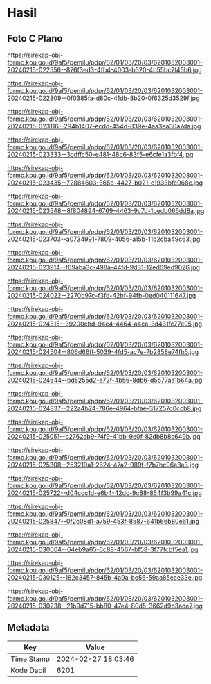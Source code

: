 # Hasil

## Foto C Plano

https://sirekap-obj-formc.kpu.go.id/9af5/pemilu/pdpr/62/01/03/20/03/6201032003001-20240215-022556--876f3ed3-4fb4-4003-b520-4b55bc7f45b6.jpg

https://sirekap-obj-formc.kpu.go.id/9af5/pemilu/pdpr/62/01/03/20/03/6201032003001-20240215-022809--0f0385fa-d80c-41db-8b20-0f6325d3529f.jpg

https://sirekap-obj-formc.kpu.go.id/9af5/pemilu/pdpr/62/01/03/20/03/6201032003001-20240215-023116--294b1407-ecdd-454d-839e-4aa3ea30a7da.jpg

https://sirekap-obj-formc.kpu.go.id/9af5/pemilu/pdpr/62/01/03/20/03/6201032003001-20240215-023333--3cdffc50-e481-48c6-83f5-e6cfe1a3fbf4.jpg

https://sirekap-obj-formc.kpu.go.id/9af5/pemilu/pdpr/62/01/03/20/03/6201032003001-20240215-023435--72884603-365b-4427-b021-e1933bfe068c.jpg

https://sirekap-obj-formc.kpu.go.id/9af5/pemilu/pdpr/62/01/03/20/03/6201032003001-20240215-023548--8f804894-6769-4463-9c7d-1bedb066dd8a.jpg

https://sirekap-obj-formc.kpu.go.id/9af5/pemilu/pdpr/62/01/03/20/03/6201032003001-20240215-023703--a0734991-7809-4056-a15b-11b2cba49c63.jpg

https://sirekap-obj-formc.kpu.go.id/9af5/pemilu/pdpr/62/01/03/20/03/6201032003001-20240215-023914--f69aba3c-498a-44fd-9d31-12ed69ed9026.jpg

https://sirekap-obj-formc.kpu.go.id/9af5/pemilu/pdpr/62/01/03/20/03/6201032003001-20240215-024022--2270b97c-f3fd-42bf-94fb-0ed040111647.jpg

https://sirekap-obj-formc.kpu.go.id/9af5/pemilu/pdpr/62/01/03/20/03/6201032003001-20240215-024315--39200ebd-94e4-4464-a4ca-3d431fc77e95.jpg

https://sirekap-obj-formc.kpu.go.id/9af5/pemilu/pdpr/62/01/03/20/03/6201032003001-20240215-024504--806d66ff-5039-4fd5-ac7e-7b2858e74fb5.jpg

https://sirekap-obj-formc.kpu.go.id/9af5/pemilu/pdpr/62/01/03/20/03/6201032003001-20240215-024644--bd5255d2-e72f-4b56-8db6-d5b77aa1b64a.jpg

https://sirekap-obj-formc.kpu.go.id/9af5/pemilu/pdpr/62/01/03/20/03/6201032003001-20240215-024837--222a4b24-786e-4964-bfae-317257c0ccb8.jpg

https://sirekap-obj-formc.kpu.go.id/9af5/pemilu/pdpr/62/01/03/20/03/6201032003001-20240215-025051--b2762ab9-74f9-41bb-9e0f-82db8b8c649b.jpg

https://sirekap-obj-formc.kpu.go.id/9af5/pemilu/pdpr/62/01/03/20/03/6201032003001-20240215-025308--253219a1-2824-47a2-989f-f7b7bc96a3a3.jpg

https://sirekap-obj-formc.kpu.go.id/9af5/pemilu/pdpr/62/01/03/20/03/6201032003001-20240215-025722--d04cdc1d-e6b4-42dc-9c88-854f3b99a41c.jpg

https://sirekap-obj-formc.kpu.go.id/9af5/pemilu/pdpr/62/01/03/20/03/6201032003001-20240215-025847--0f2c08d1-a759-453f-8587-641b66b80e61.jpg

https://sirekap-obj-formc.kpu.go.id/9af5/pemilu/pdpr/62/01/03/20/03/6201032003001-20240215-030004--64eb9a65-6c88-4567-bf58-3f77fcbf5ea1.jpg

https://sirekap-obj-formc.kpu.go.id/9af5/pemilu/pdpr/62/01/03/20/03/6201032003001-20240215-030125--182c3457-845b-4a9a-be56-59aa85eae33e.jpg

https://sirekap-obj-formc.kpu.go.id/9af5/pemilu/pdpr/62/01/03/20/03/6201032003001-20240215-030238--21b9d715-bb80-47e4-80d5-3662d9b3ade7.jpg


## Metadata

| Key        | Value               |
| ---------- | ------------------- |
| Time Stamp | 2024-02-27 18:03:46 |
| Kode Dapil | 6201                |



